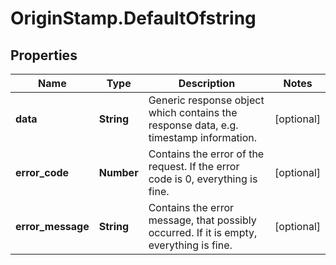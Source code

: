 # OriginStamp.DefaultOfstring

## Properties
Name | Type | Description | Notes
------------ | ------------- | ------------- | -------------
**data** | **String** | Generic response object which contains the response data, e.g. timestamp information. | [optional] 
**error_code** | **Number** | Contains the error of the request. If the error code is 0, everything is fine. | [optional] 
**error_message** | **String** | Contains the error message, that possibly occurred. If it is empty, everything is fine. | [optional] 


